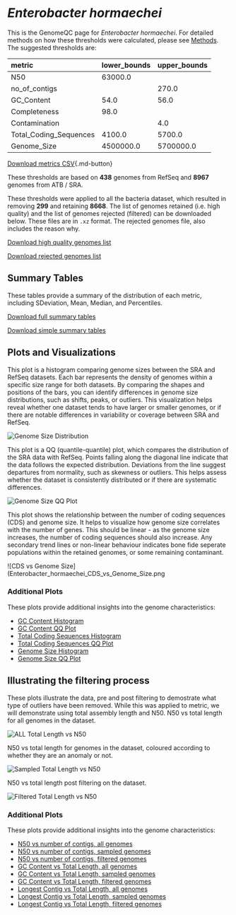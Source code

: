 # *Enterobacter hormaechei*

This is the GenomeQC page for *Enterobacter hormaechei*. For detailed methods on how these thresholds were calculated, please see [Methods](../../methods.md).
The suggested thresholds are: 

| metric                 | lower_bounds   | upper_bounds   |
|:-----------------------|:---------------|:---------------|
| N50                    | 63000.0        |                |
| no_of_contigs          |                | 270.0          |
| GC_Content             | 54.0           | 56.0           |
| Completeness           | 98.0           |                |
| Contamination          |                | 4.0            |
| Total_Coding_Sequences | 4100.0         | 5700.0         |
| Genome_Size            | 4500000.0      | 5700000.0      |

[Download metrics CSV](Enterobacter_hormaechei_metrics.csv){.md-button}


These thresholds are based on **438** genomes from RefSeq and **8967** genomes from ATB / SRA.

These thresholds were applied to all the bacteria dataset, which resulted in removing **299** and retaining **8668**.
The list of genomes retained (i.e. high quality) and the list of genomes rejected (filtered) can be downloaded below. These files are in `.xz` format. The rejected genomes file, also includes the reason why.

[Download high quality genomes list](Enterobacter_hormaechei_high_quality_genomes.csv.xz)


[Download rejected genomes list](Enterobacter_hormaechei_filtered_out_genomes.csv.xz)



## Summary Tables
These tables provide a summary of the distribution of each metric, including SDeviation, Mean, Median, and Percentiles.

[Download full summary tables](summary.csv)

[Download simple summary tables](selected_summary.csv)

## Plots and Visualizations

This plot is a histogram comparing genome sizes between the SRA and RefSeq datasets. Each bar represents the density of genomes within a specific size range for both datasets. By comparing the shapes and positions of the bars, you can identify differences in genome size distributions, such as shifts, peaks, or outliers. This visualization helps reveal whether one dataset tends to have larger or smaller genomes, or if there are notable differences in variability or coverage between SRA and RefSeq.

![Genome Size Distribution](Genome_Size_refseq_histogram_kde.png)

This plot is a QQ (quantile-quantile) plot, which compares the distribution of the SRA data with RefSeq. Points falling along the diagonal line indicate that the data follows the expected distribution. Deviations from the line suggest departures from normality, such as skewness or outliers. This helps assess whether the dataset is consistently distributed or if there are systematic differences.

![Genome Size QQ Plot](Genome_Size_refseq_qqplot.png)

This plot shows the relationship between the number of coding sequences (CDS) and genome size. It helps to visualize how genome size correlates with the number of genes. This should be linear - as the genome size increases, the number of coding sequences should also increase. Any secondary trend lines or non-linear behaviour indicates bone fide seperate populations within the retained genomes, or some remaining contaminant. 

![CDS vs Genome Size](Enterobacter_hormaechei_CDS_vs_Genome_Size.png

### Additional Plots

These plots provide additional insights into the genome characteristics:

- [GC Content Histogram](GC_Content_refseq_histogram_kde.png)
- [GC Content QQ Plot](GC_Content_refseq_qqplot.png)
- [Total Coding Sequences Histogram](Total_Coding_Sequences_refseq_histogram_kde.png)
- [Total Coding Sequences QQ Plot](Total_Coding_Sequences_refseq_qqplot.png)
- [Genome Size Histogram](Genome_Size_refseq_histogram_kde.png)
- [Genome Size QQ Plot](Genome_Size_refseq_qqplot.png)
## Illustrating the filtering process
These plots illustrate the data, pre and post filtering to demostrate what type of outliers have been removed. While this was applied to metric, we will demonstrate using total assembly length and N50.
N50 vs total length for all genomes in the dataset.

![ALL Total Length vs N50](Enterobacter_hormaechei_all_total_length_N50.png)

N50 vs total length for genomes in the dataset, coloured according to whether they are an anomaly or not.

![Sampled Total Length vs N50](Enterobacter_hormaechei_sample_total_length_N50.png)

N50 vs total length post filtering on the dataset.

![Filtered Total Length vs N50](Enterobacter_hormaechei_filt_total_length_N50.png)

### Additional Plots

These plots provide additional insights into the genome characteristics:

- [N50 vs number of contigs, all genomes](Enterobacter_hormaechei_all_N50_number.png)
- [N50 vs number of contigs, sampled genomes](Enterobacter_hormaechei_sample_N50_number.png)
- [N50 vs number of contigs, filtered genomes](Enterobacter_hormaechei_filt_N50_number.png)
- [GC Content vs Total Length, all genomes](Enterobacter_hormaechei_all_total_length_GC_Content.png)
- [GC Content vs Total Length, sampled genomes](Enterobacter_hormaechei_sample_total_length_GC_Content.png)
- [GC Content vs Total Length, filtered genomes](Enterobacter_hormaechei_filt_total_length_GC_Content.png)
- [Longest Contig vs Total Length, all genomes](Enterobacter_hormaechei_all_total_length_longest.png)
- [Longest Contig vs Total Length, sampled genomes](Enterobacter_hormaechei_sample_total_length_longest.png)
- [Longest Contig vs Total Length, filtered genomes](Enterobacter_hormaechei_filt_total_length_longest.png)

